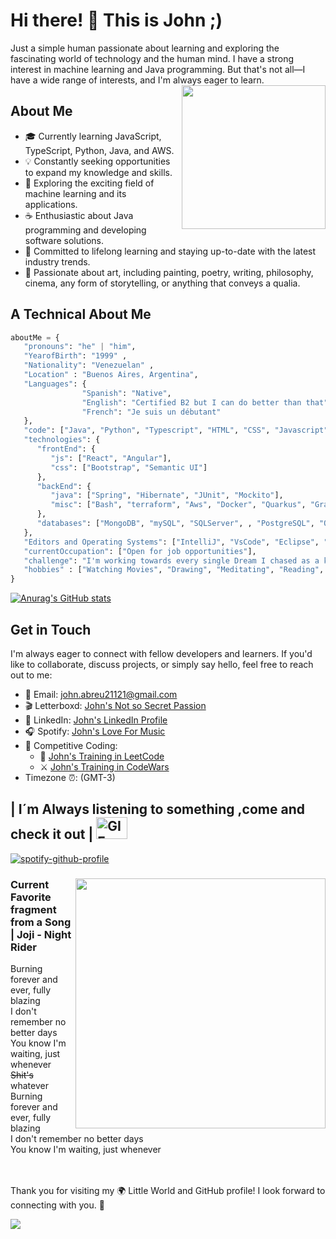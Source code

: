 # Hi there! 👋 This is John ;)
Just a simple human passionate about learning and exploring the fascinating world of technology and the human mind. I have a strong interest in machine learning and Java programming. But that's not all—I have a wide range of interests, and I'm always eager to learn.
<img align='right' src="https://64.media.tumblr.com/cd9d2aeda42dfacdd4c86bc18437135c/ef82e4d9cd7edf16-23/s640x960/0400f71132c27818520eda12e45c333123d36a33.gif" width="230">
## About Me
- 🎓 Currently learning JavaScript, TypeScript, Python, Java, and AWS.
- 💡 Constantly seeking opportunities to expand my knowledge and skills.
- 🤖 Exploring the exciting field of machine learning and its applications.
- ☕️ Enthusiastic about Java programming and developing software solutions.
- 🌱 Committed to lifelong learning and staying up-to-date with the latest industry trends.
- 🎨 Passionate about art, including painting, poetry, writing, philosophy, cinema, any form of storytelling, or anything that conveys a qualia.

## A Technical About Me 

```Python
aboutMe = {
   "pronouns": "he" | "him",
   "YearofBirth": "1999" ,
   "Nationality": "Venezuelan" ,
   "Location" : "Buenos Aires, Argentina",
   "Languages": {
                "Spanish": "Native",
                "English": "Certified B2 but I can do better than that",
                "French": "Je suis un débutant"
   },
   "code": ["Java", "Python", "Typescript", "HTML", "CSS", "Javascript"],
   "technologies": {
      "frontEnd": {
         "js": ["React", "Angular"],
         "css": ["Bootstrap", "Semantic UI"]
      },
      "backEnd": {
         "java": ["Spring", "Hibernate", "JUnit", "Mockito"],
         "misc": ["Bash", "terraform", "Aws", "Docker", "Quarkus", "GraphQl"]
      },
      "databases": ["MongoDB", "mySQL", "SQLServer", , "PostgreSQL", "Oracle"]
   },
   "Editors and Operating Systems": ["IntelliJ", "VsCode", "Eclipse", "Ubuntu"],
   "currentOccupation": ["Open for job opportunities"],
   "challenge": "I'm working towards every single Dream I chased as a kid... And Boy no one is going to stop me.",
   "hobbies" : ["Watching Movies", "Drawing", "Meditating", "Reading", "VideoGames"]
}
```

[![Anurag's GitHub stats](https://github-readme-stats.vercel.app/api?username=JohnJohn21121&show_icons=true&theme=dracula&bg_color=00000000)](https://github.com/anuraghazra/github-readme-stats) 

## Get in Touch

I'm always eager to connect with fellow developers and learners. If you'd like to collaborate, discuss projects, or simply say hello, feel free to reach out to me:

- 📧 Email: john.abreu21121@gmail.com
- 🎬 Letterboxd: [John's Not so Secret Passion](https://letterboxd.com/JohnJohn21121/)
- 💼 LinkedIn: [John's LinkedIn Profile](https://www.linkedin.com/in/juan-andres-abreu-598820181/)
- 🎧 Spotify: [John's Love For Music](https://open.spotify.com/user/5l3wyqysocc08l3wbs96q8qaw?si=023542aeac5144b1)
- 🦾 Competitive Coding:
    - 🤖 [John's Training in LeetCode](https://leetcode.com/AshenJohn21121/)
    - ⚔️ [John's Training in CodeWars](https://www.codewars.com/users/KhadaJhon)
-   Timezone ⏰: (GMT-3)

## | I´m Always listening to something ,come and check it out  | <img src="https://art.pixilart.com/a7329165e7c13c1.gif" alt="GIF Animado" width="50" height="35">

[![spotify-github-profile](https://spotify-github-profile.vercel.app/api/view?uid=5l3wyqysocc08l3wbs96q8qaw&cover_image=true&theme=compact&show_offline=false&background_color=121212&interchange=false)](https://spotify-github-profile.vercel.app/api/view?uid=5l3wyqysocc08l3wbs96q8qaw&redirect=true) 

### <img align='right' src="https://media.tenor.com/shHUfDS793gAAAAC/katana-zero.gif"  width="400"> Current Favorite fragment from a Song | Joji - Night Rider  <br>
Burning forever and ever, fully blazing <br>
I don't remember no better days <br>
You know I'm waiting, just whenever <br>
~~Shit's~~ whatever <br>
Burning forever and ever, fully blazing <br>
I don't remember no better days <br>
You know I'm waiting, just whenever <br>
<br>
<br>

Thank you for visiting my 🌍 Little World and GitHub profile! I look forward to connecting with you. 🚀

![](https://giffiles.alphacoders.com/162/162720.gif)
